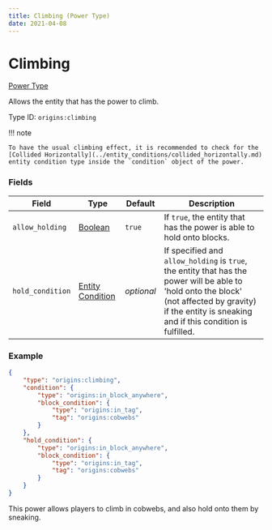 ```yaml
---
title: Climbing (Power Type)
date: 2021-04-08
---
```


# Climbing

[Power Type](../power_types.md)

Allows the entity that has the power to climb.

Type ID: `origins:climbing`

!!! note

    To have the usual climbing effect, it is recommended to check for the [Collided Horizontally](../entity_conditions/collided_horizontally.md) entity condition type inside the `condition` object of the power.

### Fields

Field  | Type | Default | Description
-------|------|---------|-------------
`allow_holding` | [Boolean](../types/data_types/boolean.md) | `true` | If `true`, the entity that has the power is able to hold onto blocks.
`hold_condition` | [Entity Condition](../entity_conditions.md) | _optional_ | If specified and `allow_holding` is `true`, the entity that has the power will be able to 'hold onto the block' (not affected by gravity) if the entity is sneaking and if this condition is fulfilled.

### Example
```json
{
    "type": "origins:climbing",
    "condition": {
		"type": "origins:in_block_anywhere",
		"block_condition": {
			"type": "origins:in_tag",
			"tag": "origins:cobwebs"
		}
    },
    "hold_condition": {
		"type": "origins:in_block_anywhere",
		"block_condition": {
			"type": "origins:in_tag",
			"tag": "origins:cobwebs"
		}
    }
}
```
This power allows players to climb in cobwebs, and also hold onto them by sneaking.
